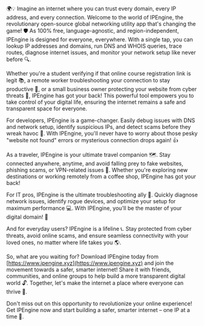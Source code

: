 🌍💡 Imagine an internet where you can trust every domain, every IP address, and every connection. Welcome to the world of IPEngine, the revolutionary open-source global networking utility app that's changing the game! 🛡️ As 100% free, language-agnostic, and region-independent, IPEngine is designed for everyone, everywhere. With a single tap, you can lookup IP addresses and domains, run DNS and WHOIS queries, trace routes, diagnose internet issues, and monitor your network setup like never before 🔍.

Whether you're a student verifying if that online course registration link is legit 📚, a remote worker troubleshooting your connection to stay productive 💼, or a small business owner protecting your website from cyber threats 🏢, IPEngine has got your back! This powerful tool empowers you to take control of your digital life, ensuring the internet remains a safe and transparent space for everyone.

For developers, IPEngine is a game-changer. Easily debug issues with DNS and network setup, identify suspicious IPs, and detect scams before they wreak havoc 🚀. With IPEngine, you'll never have to worry about those pesky "website not found" errors or mysterious connection drops again! 👍

As a traveler, IPEngine is your ultimate travel companion 🗺️. Stay connected anywhere, anytime, and avoid falling prey to fake websites, phishing scams, or VPN-related issues 🛫. Whether you're exploring new destinations or working remotely from a coffee shop, IPEngine has got your back!

For IT pros, IPEngine is the ultimate troubleshooting ally 🔧. Quickly diagnose network issues, identify rogue devices, and optimize your setup for maximum performance 💻. With IPEngine, you'll be the master of your digital domain! 👑

And for everyday users? IPEngine is a lifeline 📞. Stay protected from cyber threats, avoid online scams, and ensure seamless connectivity with your loved ones, no matter where life takes you 🌎.

So, what are you waiting for? Download IPEngine today from [https://www.ipengine.xyz](https://www.ipengine.xyz) and join the movement towards a safer, smarter internet! Share it with friends, communities, and online groups to help build a more transparent digital world 🔓. Together, let's make the internet a place where everyone can thrive 🌈.

Don't miss out on this opportunity to revolutionize your online experience! Get IPEngine now and start building a safer, smarter internet – one IP at a time 💪.
